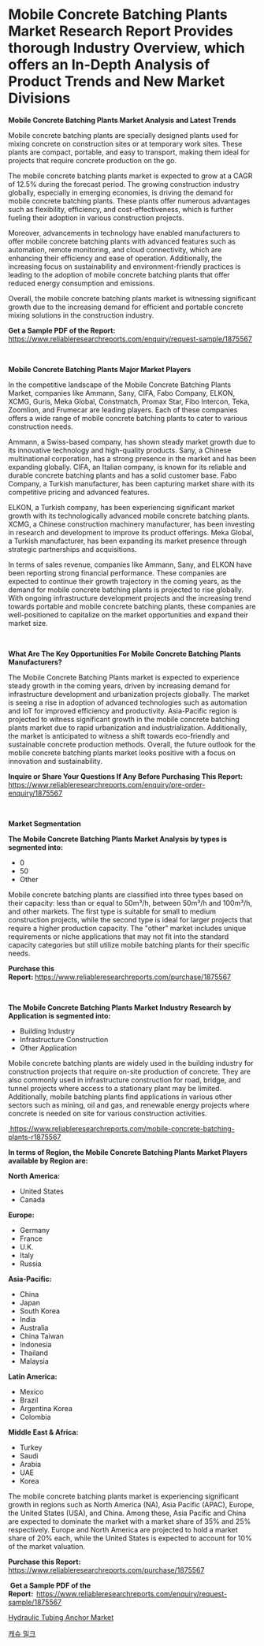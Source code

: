 <p><h1>Mobile Concrete Batching Plants Market Research Report Provides thorough Industry Overview, which offers an In-Depth Analysis of Product Trends and New Market Divisions</h1></p><p><strong>Mobile Concrete Batching Plants Market Analysis and Latest Trends</strong></p>
<p><p>Mobile concrete batching plants are specially designed plants used for mixing concrete on construction sites or at temporary work sites. These plants are compact, portable, and easy to transport, making them ideal for projects that require concrete production on the go.</p><p>The mobile concrete batching plants market is expected to grow at a CAGR of 12.5% during the forecast period. The growing construction industry globally, especially in emerging economies, is driving the demand for mobile concrete batching plants. These plants offer numerous advantages such as flexibility, efficiency, and cost-effectiveness, which is further fueling their adoption in various construction projects.</p><p>Moreover, advancements in technology have enabled manufacturers to offer mobile concrete batching plants with advanced features such as automation, remote monitoring, and cloud connectivity, which are enhancing their efficiency and ease of operation. Additionally, the increasing focus on sustainability and environment-friendly practices is leading to the adoption of mobile concrete batching plants that offer reduced energy consumption and emissions.</p><p>Overall, the mobile concrete batching plants market is witnessing significant growth due to the increasing demand for efficient and portable concrete mixing solutions in the construction industry.</p></p>
<p><strong>Get a Sample PDF of the Report:&nbsp;</strong> <a href="https://www.reliableresearchreports.com/enquiry/request-sample/1875567">https://www.reliableresearchreports.com/enquiry/request-sample/1875567</a></p>
<p>&nbsp;</p>
<p><strong>Mobile Concrete Batching Plants Major Market Players</strong></p>
<p><p>In the competitive landscape of the Mobile Concrete Batching Plants Market, companies like Ammann, Sany, CIFA, Fabo Company, ELKON, XCMG, Guris, Meka Global, Constmatch, Promax Star, Fibo Intercon, Teka, Zoomlion, and Frumecar are leading players. Each of these companies offers a wide range of mobile concrete batching plants to cater to various construction needs.</p><p>Ammann, a Swiss-based company, has shown steady market growth due to its innovative technology and high-quality products. Sany, a Chinese multinational corporation, has a strong presence in the market and has been expanding globally. CIFA, an Italian company, is known for its reliable and durable concrete batching plants and has a solid customer base. Fabo Company, a Turkish manufacturer, has been capturing market share with its competitive pricing and advanced features.</p><p>ELKON, a Turkish company, has been experiencing significant market growth with its technologically advanced mobile concrete batching plants. XCMG, a Chinese construction machinery manufacturer, has been investing in research and development to improve its product offerings. Meka Global, a Turkish manufacturer, has been expanding its market presence through strategic partnerships and acquisitions.</p><p>In terms of sales revenue, companies like Ammann, Sany, and ELKON have been reporting strong financial performance. These companies are expected to continue their growth trajectory in the coming years, as the demand for mobile concrete batching plants is projected to rise globally. With ongoing infrastructure development projects and the increasing trend towards portable and mobile concrete batching plants, these companies are well-positioned to capitalize on the market opportunities and expand their market size.</p></p>
<p>&nbsp;</p>
<p><strong>What Are The Key Opportunities For Mobile Concrete Batching Plants Manufacturers?</strong></p>
<p><p>The Mobile Concrete Batching Plants market is expected to experience steady growth in the coming years, driven by increasing demand for infrastructure development and urbanization projects globally. The market is seeing a rise in adoption of advanced technologies such as automation and IoT for improved efficiency and productivity. Asia-Pacific region is projected to witness significant growth in the mobile concrete batching plants market due to rapid urbanization and industrialization. Additionally, the market is anticipated to witness a shift towards eco-friendly and sustainable concrete production methods. Overall, the future outlook for the mobile concrete batching plants market looks positive with a focus on innovation and sustainability.</p></p>
<p><strong>Inquire or Share Your Questions If Any Before Purchasing This Report:</strong> <a href="https://www.reliableresearchreports.com/enquiry/pre-order-enquiry/1875567">https://www.reliableresearchreports.com/enquiry/pre-order-enquiry/1875567</a></p>
<p>&nbsp;</p>
<p><strong>Market Segmentation</strong></p>
<p><strong>The Mobile Concrete Batching Plants Market Analysis by types is segmented into:</strong></p>
<p><ul><li>0<Capacity≤50m³/h</li><li>50<Capacity≤100m³/h</li><li>Other</li></ul></p>
<p><p>Mobile concrete batching plants are classified into three types based on their capacity: less than or equal to 50m³/h, between 50m³/h and 100m³/h, and other markets. The first type is suitable for small to medium construction projects, while the second type is ideal for larger projects that require a higher production capacity. The "other" market includes unique requirements or niche applications that may not fit into the standard capacity categories but still utilize mobile batching plants for their specific needs.</p></p>
<p><strong>Purchase this Report:&nbsp;</strong><a href="https://www.reliableresearchreports.com/purchase/1875567">https://www.reliableresearchreports.com/purchase/1875567</a></p>
<p>&nbsp;</p>
<p><strong>The Mobile Concrete Batching Plants Market Industry Research by Application is segmented into:</strong></p>
<p><ul><li>Building Industry</li><li>Infrastructure Construction</li><li>Other Application</li></ul></p>
<p><p>Mobile concrete batching plants are widely used in the building industry for construction projects that require on-site production of concrete. They are also commonly used in infrastructure construction for road, bridge, and tunnel projects where access to a stationary plant may be limited. Additionally, mobile batching plants find applications in various other sectors such as mining, oil and gas, and renewable energy projects where concrete is needed on site for various construction activities.</p></p>
<p><a href="https://www.reliableresearchreports.com/mobile-concrete-batching-plants-r1875567">&nbsp;https://www.reliableresearchreports.com/mobile-concrete-batching-plants-r1875567</a></p>
<p><strong>In terms of Region, the Mobile Concrete Batching Plants Market Players available by Region are:</strong></p>
<p>
    <p> <strong> North America: </strong>
        <ul>
            <li>United States</li>
            <li>Canada</li>
        </ul>
        </p> 
    <p> <strong> Europe: </strong>
        <ul>
            <li>Germany</li>
            <li>France</li>
            <li>U.K.</li>
            <li>Italy</li>
            <li>Russia</li>
        </ul>
        </p> 
    <p> <strong> Asia-Pacific: </strong>
        <ul>
            <li>China</li>
            <li>Japan</li>
            <li>South Korea</li>
            <li>India</li>
            <li>Australia</li>
            <li>China Taiwan</li>
            <li>Indonesia</li>
            <li>Thailand</li>
            <li>Malaysia</li>
        </ul>
        </p> 
    <p> <strong> Latin America: </strong>
        <ul>
            <li>Mexico</li>
            <li>Brazil</li>
            <li>Argentina Korea</li>
            <li>Colombia</li>
        </ul>
        </p> 
    <p> <strong> Middle East & Africa: </strong>
        <ul>
            <li>Turkey</li>
            <li>Saudi</li>
            <li>Arabia</li>
            <li>UAE</li>
            <li>Korea</li>
        </ul>
    </p>
    </p>
<p><p>The mobile concrete batching plants market is experiencing significant growth in regions such as North America (NA), Asia Pacific (APAC), Europe, the United States (USA), and China. Among these, Asia Pacific and China are expected to dominate the market with a market share of 35% and 25% respectively. Europe and North America are projected to hold a market share of 20% each, while the United States is expected to account for 10% of the market valuation.</p></p>
<p><strong>Purchase this Report: </strong><a href="https://www.reliableresearchreports.com/purchase/1875567">https://www.reliableresearchreports.com/purchase/1875567</a></p>
<p>&nbsp;<strong>Get a Sample PDF of the Report:&nbsp;&nbsp;</strong><a href="https://www.reliableresearchreports.com/enquiry/request-sample/1875567">https://www.reliableresearchreports.com/enquiry/request-sample/1875567</a></p>
<p><strong></strong></p>
<p><p><a href="https://medium.com/@parelledillard62/hydraulic-tubing-anchor-market-outlook-industry-overview-and-forecast-2024-to-2031-d22ab3174cea">Hydraulic Tubing Anchor Market</a></p><p><a href="https://github.com/jntpkh496620/Market-Research-Report-List-1/blob/main/144632329917.md">캐슈 밀크</a></p></p>
